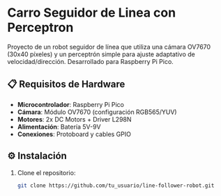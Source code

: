 # Carro Seguidor de Linea con Perceptron
Proyecto de un robot seguidor de línea que utiliza una cámara OV7670 (30x40 píxeles) y un perceptrón simple para ajuste adaptativo de velocidad/dirección. Desarrollado para Raspberry Pi Pico.

## 📋 Requisitos de Hardware
- **Microcontrolador**: Raspberry Pi Pico
- **Cámara**: Módulo OV7670 (configuración RGB565/YUV)
- **Motores**: 2x DC Motors + Driver L298N
- **Alimentación**: Batería 5V-9V
- **Conexiones**: Protoboard y cables GPIO

## ⚙️ Instalación
1. Clone el repositorio:
   ```bash
   git clone https://github.com/tu_usuario/line-follower-robot.git
